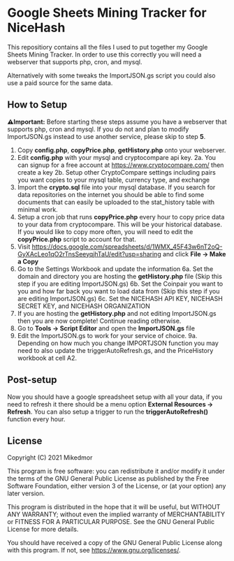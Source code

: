 # Google Sheets Mining Tracker for NiceHash

This repositiory contains all the files I used to put together my Google Sheets Mining Tracker.
In order to use this correctly you will need a webserver that supports php, cron, and mysql.

Alternatively with some tweaks the ImportJSON.gs script you could also use a paid source for the same data.

## How to Setup
**⚠️Important:** Before starting these steps assume you have a webserver that supports php, cron and mysql. If you do not and plan to modify ImportJSON.gs instead to use another service, please skip to step **5**.

1. Copy **config.php**, **copyPrice.php**, **getHistory.php** onto your webserver.
2. Edit **config.php** with your mysql and cryptocompare api key.
    2a. You can signup for a free account at https://www.cryptocompare.com/ then create a key
    2b. Setup other CryptoCompare settings including pairs you want copies to your mysql table, currency type, and exchange
3. Import the **crypto.sql** file into your mysql database. If you search for data repositories on the internet you should be able to find some documents that can easily be uploaded to the stat_history table with minimal work.
4. Setup a cron job that runs **copyPrice.php** every hour to copy price data to your data from cryptocompare. This will be your historical database. If you would like to copy more often, you will need to edit the **copyPrice.php** script to account for that.
5. Visit https://docs.google.com/spreadsheets/d/1WMX_45F43w6nT2oQ-GyXAcLeo1qO2rTnsSeeyqjhTaU/edit?usp=sharing and click **File -> Make a Copy**
6. Go to the Settings Workbook and update the information
    6a. Set the domain and directory you are hosting the **getHistory.php** file (Skip this step if you are editing ImportJSON.gs)
    6b. Set the Coinpair you want to you and how far back you want to load data from (Skip this step if you are editing ImportJSON.gs)
    6c. Set the NICEHASH API KEY, NICEHASH SECRET KEY, and NICEHASH ORGANIZATION
7. If you are hosting the **getHistory.php** and not editing ImportJSON.gs then you are now complete! Continue reading otherwise.
8. Go to **Tools -> Script Editor** and open the **ImportJSON.gs** file
9. Edit the ImportJSON.gs to work for your service of choice.
    9a. Depending on how much you change IMPORTJSON function you may need to also update the triggerAutoRefresh.gs, and the PriceHistory workbook at cell A2.

## Post-setup
Now you should have a google spreadsheet setup with all your data, if you need to refresh it there should be a menu option **External Resources -> Refresh**. You can also setup a trigger to run the **triggerAutoRefresh()** function every hour.

## License

Copyright (C) 2021 Mikedmor

This program is free software: you can redistribute it and/or modify
it under the terms of the GNU General Public License as published by
the Free Software Foundation, either version 3 of the License, or
(at your option) any later version.

This program is distributed in the hope that it will be useful,
but WITHOUT ANY WARRANTY; without even the implied warranty of
MERCHANTABILITY or FITNESS FOR A PARTICULAR PURPOSE.  See the
GNU General Public License for more details.

You should have received a copy of the GNU General Public License
along with this program.  If not, see <https://www.gnu.org/licenses/>.